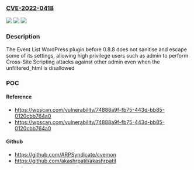 ### [CVE-2022-0418](https://cve.mitre.org/cgi-bin/cvename.cgi?name=CVE-2022-0418)
![](https://img.shields.io/static/v1?label=Product&message=Event%20List&color=blue)
![](https://img.shields.io/static/v1?label=Version&message=0.8.8%3C%200.8.8%20&color=brighgreen)
![](https://img.shields.io/static/v1?label=Vulnerability&message=CWE-79%20Cross-site%20Scripting%20(XSS)&color=brighgreen)

### Description

The Event List WordPress plugin before 0.8.8 does not sanitise and escape some of its settings, allowing high privilege users such as admin to perform Cross-Site Scripting attacks against other admin even when the unfiltered_html is disallowed

### POC

#### Reference
- https://wpscan.com/vulnerability/74888a9f-fb75-443d-bb85-0120cbb764a0
- https://wpscan.com/vulnerability/74888a9f-fb75-443d-bb85-0120cbb764a0

#### Github
- https://github.com/ARPSyndicate/cvemon
- https://github.com/akashrpatil/akashrpatil

